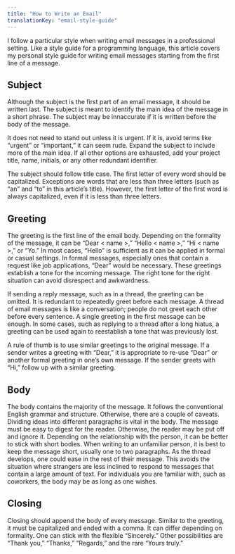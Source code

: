 ```yaml
---
title: "How to Write an Email"
translationKey: "email-style-guide"
---
```


I follow a particular style when writing email messages in a professional setting. Like a style guide for a programming language, this article covers my personal style guide for writing email messages starting from the first line of a message.

## Subject

Although the subject is the first part of an email message, it should be written last. The subject is meant to identify the main idea of the message in a short phrase. The subject may be innaccurate if it is written before the body of the message.

It does not need to stand out unless it is urgent. If it is, avoid terms like “urgent” or “important,” it can seem rude. Expand the subject to include more of the main idea. If all other options are exhausted, add your project title, name, initials, or any other redundant identifier.

The subject should follow title case. The first letter of every word should be capitalized. Exceptions are words that are less than three letters (such as “an” and “to” in this article’s title). However, the first letter of the first word is always capitalized, even if it is less than three letters.

## Greeting

The greeting is the first line of the email body. Depending on the formality of the message, it can be “Dear < name >,” “Hello < name >,” “Hi < name >,” or “Yo.” In most cases, “Hello” is sufficient as it can be applied in formal or casual settings. In formal messages, especially ones that contain a request like job applications, “Dear” would be necessary. These greetings establish a tone for the incoming message. The right tone for the right situation can avoid disrespect and awkwardness.

If sending a reply message, such as in a thread, the greeting can be omitted. It is redundant to repeatedly greet before each message. A thread of email messages is like a conversation; people do not greet each other before every sentence. A single greeting in the first message can be enough. In some cases, such as replying to a thread after a long hiatus, a greeting can be used again to reestablish a tone that was previously lost.

A rule of thumb is to use similar greetings to the original message. If a sender writes a greeting with “Dear,” it is appropriate to re-use “Dear” or another formal greeting in one’s own message. If the sender greets with “Hi,” follow up with a similar greeting.
## Body
The body contains the majority of the message. It follows the conventional English grammar and structure. Otherwise, there are a couple of caveats.
Dividing ideas into different paragraphs is vital in the body. The message must be easy to digest for the reader. Otherwise, the reader may be put off and ignore it.
Depending on the relationship with the person, it can be better to stick with short bodies. When writing to an unfamiliar person, it is best to keep the message short, usually one to two paragraphs. As the thread develops, one could ease in the rest of their message. This avoids the situation where strangers are less inclined to respond to messages that contain a large amount of text. For individuals you are familiar with, such as coworkers, the body may be as long as one wishes.
## Closing
Closing should append the body of every message. Similar to the greeting, it must be capitalized and ended with a comma. It can differ depending on formality. One can stick with the flexible “Sincerely.” Other possibilities are “Thank you,” “Thanks,” “Regards,” and the rare “Yours truly.”